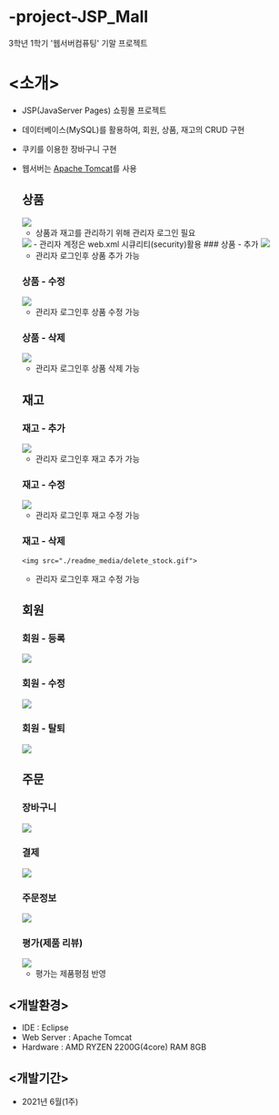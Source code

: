 # -project-JSP_Mall
3학년 1학기 '웹서버컴퓨팅' 기말 프로젝트

# <소개>
- JSP(JavaServer Pages) 쇼핑몰 프로젝트
- 데이터베이스(MySQL)를 활용하여, 회원, 상품, 재고의 CRUD 구현
- 쿠키를 이용한 장바구니 구현
- 웹서버는 <a href = "Apache Tomcat" >Apache Tomcat</a>를 사용

  ## 상품
    <img src="./readme_media/admin_login.gif">
    
    - 상품과 재고를 관리하기 위해 관리자 로그인 필요
    <img src="./readme_media/security.png">
    - 관리자 계정은 web.xml 시큐리티(security)활용
    ### 상품 - 추가
    <img src="./readme_media/create_product.gif">
    
    - 관리자 로그인후 상품 추가 가능
    ### 상품 - 수정
    <img src="./readme_media/update_product.gif">
    
    - 관리자 로그인후 상품 수정 가능
    ### 상품 - 삭제
    <img src="./readme_media/delete_product.gif">
    
    - 관리자 로그인후 상품 삭제 가능
    
  ## 재고
    ### 재고 - 추가
    <img src="./readme_media/create_stock.gif">
    
    - 관리자 로그인후 재고 추가 가능
    
    ### 재고 - 수정
    <img src="./readme_media/update_stock.gif">
    
    - 관리자 로그인후 재고 수정 가능
    ### 재고 - 삭제
      <img src="./readme_media/delete_stock.gif">
    
    - 관리자 로그인후 재고 수정 가능
    
  ## 회원
    ### 회원 - 등록
    <img src="./readme_media/create_member.gif">
    
    ### 회원 - 수정
    <img src="./readme_media/update_member.gif">
    
    ### 회원 - 탈퇴
    <img src="./readme_media/delete_member.gif">
   
  ## 주문
    ### 장바구니
    <img src="./readme_media/cart.gif">
    
    ### 결제
    <img src="./readme_media/payment.gif">
    
    ### 주문정보
    <img src="./readme_media/order_info.gif">
    
    ### 평가(제품 리뷰)
    <img src="./readme_media/review.gif">
    
    - 평가는 제품평점 반영
  
## <개발환경>
- IDE : Eclipse
- Web Server : Apache Tomcat
- Hardware : AMD RYZEN 2200G(4core) RAM 8GB

## <개발기간>
- 2021년 6월(1주)

